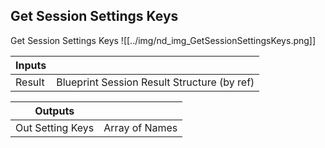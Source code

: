 ## Get Session Settings Keys
Get Session Settings Keys
![[../img/nd_img_GetSessionSettingsKeys.png]]

|Inputs||
|--|--|
| Result | Blueprint Session Result Structure (by ref) |

|Outputs||
|--|--|
| Out Setting Keys | Array of Names |
